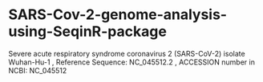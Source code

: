 # SARS-Cov-2-genome-analysis-using-SeqinR-package
Severe acute respiratory syndrome coronavirus 2 (SARS-CoV-2) isolate Wuhan-Hu-1 , Reference Sequence: NC_045512.2 , ACCESSION number in NCBI:   NC_045512
